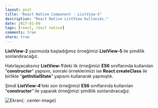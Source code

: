 ```yaml
---
layout: post
title: "React Native Component - ListView-5"
description: "React Native ListView kullanımı."
date: 2017-01-09
tags: [react, react native]
comments: true
share: true
---
```

**ListView-2** yazımızda başladığımız örneğimizi **ListView-5** ile şimdilik sonlandıracağız.

Hatırlayacaksınız **ListView-1**’deki ilk örneğimizi **ES6** sınıflarında kullanılan “**constructor**“ yapısını, sonraki örneklerimizi ise **React.createClass** ile birlikte “**getInitialState**” yapısını kullanarak yapmıştık.

Şimdi **ListView-4**’teki son örneğimizi **ES6** sınıflarında kullanılan “**constructor**“ ile yaparak örneğimizi şimdilik sonlandıracağız.

![Ekran](/egemenmede.github.io/assets/images/ListView_5.png){: .center-image}